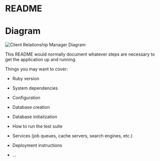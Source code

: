 # README

# Diagram
![Client Relationship Manager Diagram](https://user-images.githubusercontent.com/92178070/202026287-90531e8e-4d82-4043-8d54-9d025bb8c515.PNG)

This README would normally document whatever steps are necessary to get the
application up and running.

Things you may want to cover:

* Ruby version

* System dependencies

* Configuration

* Database creation

* Database initialization

* How to run the test suite

* Services (job queues, cache servers, search engines, etc.)

* Deployment instructions

* ...
